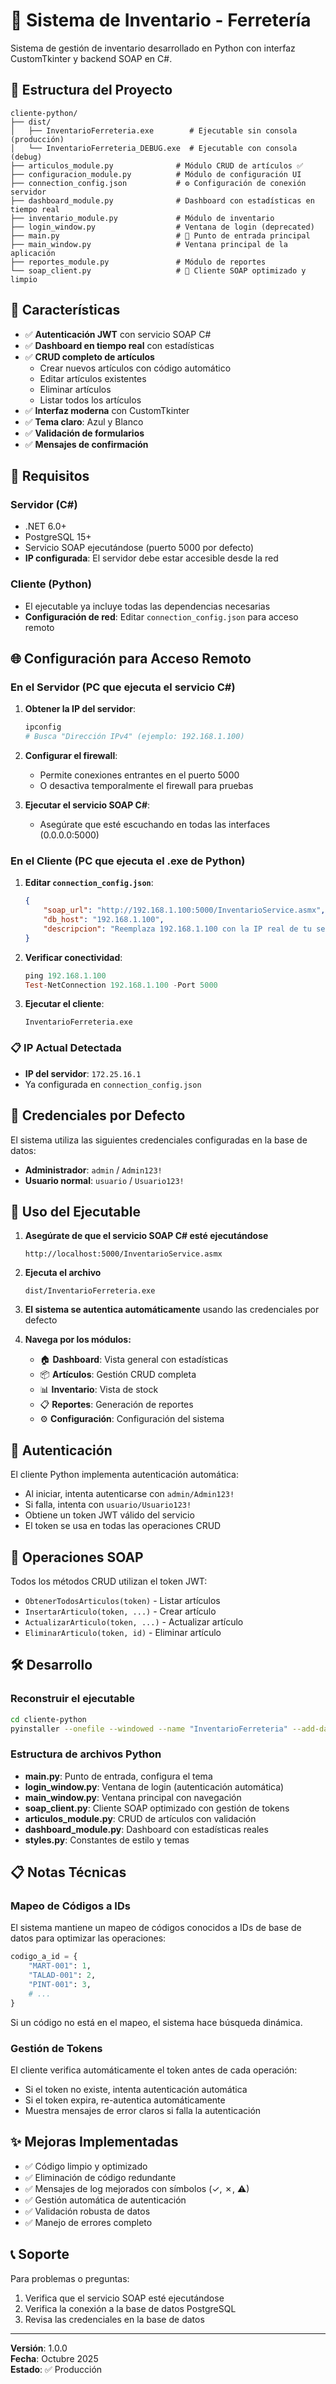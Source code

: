 # 🏪 Sistema de Inventario - Ferretería

Sistema de gestión de inventario desarrollado en Python con interfaz CustomTkinter y backend SOAP en C#.

## 📁 Estructura del Proyecto

```
cliente-python/
├── dist/
│   ├── InventarioFerreteria.exe        # Ejecutable sin consola (producción)
│   └── InventarioFerreteria_DEBUG.exe  # Ejecutable con consola (debug)
├── articulos_module.py              # Módulo CRUD de artículos ✅
├── configuracion_module.py          # Módulo de configuración UI
├── connection_config.json           # ⚙️ Configuración de conexión servidor
├── dashboard_module.py              # Dashboard con estadísticas en tiempo real
├── inventario_module.py             # Módulo de inventario
├── login_window.py                  # Ventana de login (deprecated)
├── main.py                          # 🚀 Punto de entrada principal
├── main_window.py                   # Ventana principal de la aplicación
├── reportes_module.py               # Módulo de reportes
└── soap_client.py                   # 🔌 Cliente SOAP optimizado y limpio
```

## 🚀 Características

- ✅ **Autenticación JWT** con servicio SOAP C#
- ✅ **Dashboard en tiempo real** con estadísticas
- ✅ **CRUD completo de artículos**
  - Crear nuevos artículos con código automático
  - Editar artículos existentes
  - Eliminar artículos
  - Listar todos los artículos
- ✅ **Interfaz moderna** con CustomTkinter
- ✅ **Tema claro**: Azul y Blanco
- ✅ **Validación de formularios**
- ✅ **Mensajes de confirmación**

## 🔧 Requisitos

### Servidor (C#)
- .NET 6.0+
- PostgreSQL 15+
- Servicio SOAP ejecutándose (puerto 5000 por defecto)
- **IP configurada**: El servidor debe estar accesible desde la red

### Cliente (Python)
- El ejecutable ya incluye todas las dependencias necesarias
- **Configuración de red**: Editar `connection_config.json` para acceso remoto

## 🌐 Configuración para Acceso Remoto

### En el Servidor (PC que ejecuta el servicio C#)

1. **Obtener la IP del servidor**:
   ```powershell
   ipconfig
   # Busca "Dirección IPv4" (ejemplo: 192.168.1.100)
   ```

2. **Configurar el firewall**:
   - Permite conexiones entrantes en el puerto 5000
   - O desactiva temporalmente el firewall para pruebas

3. **Ejecutar el servicio SOAP C#**:
   - Asegúrate que esté escuchando en todas las interfaces (0.0.0.0:5000)

### En el Cliente (PC que ejecuta el .exe de Python)

1. **Editar `connection_config.json`**:
   ```json
   {
       "soap_url": "http://192.168.1.100:5000/InventarioService.asmx",
       "db_host": "192.168.1.100",
       "descripcion": "Reemplaza 192.168.1.100 con la IP real de tu servidor"
   }
   ```

2. **Verificar conectividad**:
   ```powershell
   ping 192.168.1.100
   Test-NetConnection 192.168.1.100 -Port 5000
   ```

3. **Ejecutar el cliente**:
   ```
   InventarioFerreteria.exe
   ```

### 📋 IP Actual Detectada

- **IP del servidor**: `172.25.16.1`
- Ya configurada en `connection_config.json`

## 📝 Credenciales por Defecto

El sistema utiliza las siguientes credenciales configuradas en la base de datos:

- **Administrador**: `admin` / `Admin123!`
- **Usuario normal**: `usuario` / `Usuario123!`

## 🎯 Uso del Ejecutable

1. **Asegúrate de que el servicio SOAP C# esté ejecutándose**
   ```
   http://localhost:5000/InventarioService.asmx
   ```

2. **Ejecuta el archivo**
   ```
   dist/InventarioFerreteria.exe
   ```

3. **El sistema se autentica automáticamente** usando las credenciales por defecto

4. **Navega por los módulos:**
   - 🏠 **Dashboard**: Vista general con estadísticas
   - 📦 **Artículos**: Gestión CRUD completa
   - 📊 **Inventario**: Vista de stock
   - 📋 **Reportes**: Generación de reportes
   - ⚙️ **Configuración**: Configuración del sistema

## 🔐 Autenticación

El cliente Python implementa autenticación automática:
- Al iniciar, intenta autenticarse con `admin/Admin123!`
- Si falla, intenta con `usuario/Usuario123!`
- Obtiene un token JWT válido del servicio
- El token se usa en todas las operaciones CRUD

## 📡 Operaciones SOAP

Todos los métodos CRUD utilizan el token JWT:

- `ObtenerTodosArticulos(token)` - Listar artículos
- `InsertarArticulo(token, ...)` - Crear artículo
- `ActualizarArticulo(token, ...)` - Actualizar artículo
- `EliminarArticulo(token, id)` - Eliminar artículo

## 🛠️ Desarrollo

### Reconstruir el ejecutable

```bash
cd cliente-python
pyinstaller --onefile --windowed --name "InventarioFerreteria" --add-data "connection_config.json;." main.py
```

### Estructura de archivos Python

- **main.py**: Punto de entrada, configura el tema
- **login_window.py**: Ventana de login (autenticación automática)
- **main_window.py**: Ventana principal con navegación
- **soap_client.py**: Cliente SOAP optimizado con gestión de tokens
- **articulos_module.py**: CRUD de artículos con validación
- **dashboard_module.py**: Dashboard con estadísticas reales
- **styles.py**: Constantes de estilo y temas

## 📋 Notas Técnicas

### Mapeo de Códigos a IDs

El sistema mantiene un mapeo de códigos conocidos a IDs de base de datos para optimizar las operaciones:

```python
codigo_a_id = {
    "MART-001": 1,
    "TALAD-001": 2,
    "PINT-001": 3,
    # ...
}
```

Si un código no está en el mapeo, el sistema hace búsqueda dinámica.

### Gestión de Tokens

El cliente verifica automáticamente el token antes de cada operación:
- Si el token no existe, intenta autenticación automática
- Si el token expira, re-autentica automáticamente
- Muestra mensajes de error claros si falla la autenticación

## ✨ Mejoras Implementadas

- ✅ Código limpio y optimizado
- ✅ Eliminación de código redundante
- ✅ Mensajes de log mejorados con símbolos (✓, ✗, ⚠)
- ✅ Gestión automática de autenticación
- ✅ Validación robusta de datos
- ✅ Manejo de errores completo

## 📞 Soporte

Para problemas o preguntas:
1. Verifica que el servicio SOAP esté ejecutándose
2. Verifica la conexión a la base de datos PostgreSQL
3. Revisa las credenciales en la base de datos

---

**Versión**: 1.0.0  
**Fecha**: Octubre 2025  
**Estado**: ✅ Producción
